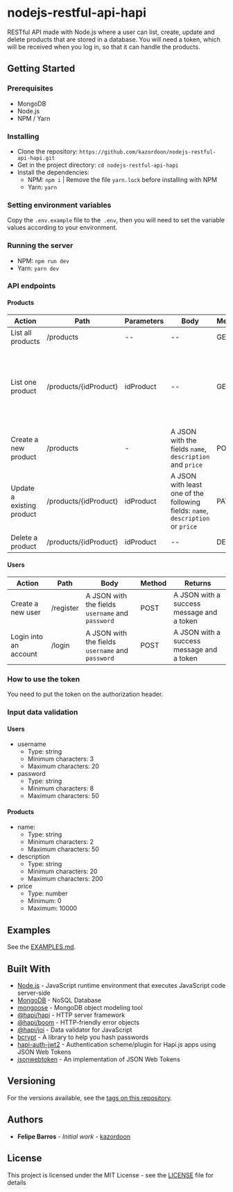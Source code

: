 
# nodejs-restful-api-hapi

RESTful API made with Node.js where a user can list, create, update and delete products that are stored in a database. You will need a token, which will be received when you log in, so that it can handle the products.

## Getting Started

### Prerequisites

- MongoDB
- Node.js
- NPM / Yarn

### Installing

- Clone the repository: `https://github.com/kazordoon/nodejs-restful-api-hapi.git`
- Get in the project directory: `cd nodejs-restful-api-hapi`
- Install the dependencies:
	- NPM: `npm i` | Remove the file `yarn.lock` before installing with NPM
	- Yarn: `yarn`

### Setting environment variables

Copy the `.env.example` file to the` .env`, then you will need to set the variable values ​​according to your environment.

### Running the server

* NPM: `npm run dev`
* Yarn: `yarn dev`

### API endpoints

#### Products
Action | Path | Parameters | Body | Method | Returns
------ | --- | ---------- | ------ | ------- | -------
List all products | /products | -- | -- | GET | All of the products
List one product | /products/{idProduct} | idProduct | -- | GET | The product that has the same `id` as the one found in the `idProduct` parameter
Create a new product | /products | - | A JSON with the fields `name`, `description` and `price` | POST | The created product
Update a existing product | /products/{idProduct} | idProduct | A JSON with least one of the following fields: `name`, `description` or `price` | PATCH | The updated product
Delete a product | /products/{idProduct} | idProduct | -- | DELETE | --

#### Users
Action | Path | Body | Method | Returns
------ | --- | ---------- | ------ | -------
Create a new user | /register | A JSON with the fields `username` and `password` | POST | A JSON with a success message and a token
Login into an account | /login | A JSON with the fields `username` and `password` | POST | A JSON with a success message and a token

### How to use the token

You need to put the token on the authorization header.

### Input data validation

#### Users

- username
	- Type: string
	- Minimum characters: 3
	- Maximum characters: 20
- password
	- Type: string
	- Minimum characters: 8
	- Maximum characters: 50

#### Products

- name:
	- Type: string
	- Minimum characters: 2
	- Maximum characters: 50
- description
	- Type: string
	- Minimum characters: 20
	- Maximum characters: 200
- price
	- Type: number
	- Minimum: 0
	- Maximum: 10000

## Examples

See the [EXAMPLES.md](EXAMPLES.md).

## Built With

* [Node.js](https://nodejs.org) - JavaScript runtime environment that executes JavaScript code server-side
* [MongoDB](https://www.mongodb.com/) - NoSQL Database
* [mongoose](https://mongoosejs.com) - MongoDB object modeling tool
* [@hapi/hapi](https://hapi.dev) - HTTP server framework
* [@hapi/boom](https://hapi.dev/family/boom) - HTTP-friendly error objects
* [@hapi/joi](https://hapi.dev/family/joi/) - Data validator for JavaScript
* [bcrypt](https://github.com/kelektiv/node.bcrypt.js) - A library to help you hash passwords
* [hapi-auth-jwt2](https://github.com/dwyl/hapi-auth-jwt2) - Authentication scheme/plugin for Hapi.js apps using JSON Web Tokens
* [jsonwebtoken](https://github.com/auth0/node-jsonwebtoken) - An implementation of JSON Web Tokens

## Versioning

For the versions available, see the [tags on this repository](https://github.com/kazordoon/nodejs-restful-api-hapi/tags). 

## Authors

* **Felipe Barros** - *Initial work* - [kazordoon](https://github.com/kazordoon)

## License

This project is licensed under the MIT License - see the [LICENSE](LICENSE) file for details
